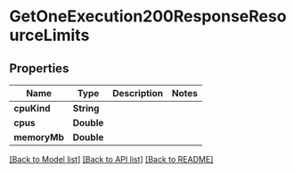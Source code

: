 # GetOneExecution200ResponseResourceLimits

## Properties
Name | Type | Description | Notes
------------ | ------------- | ------------- | -------------
**cpuKind** | **String** |  | 
**cpus** | **Double** |  | 
**memoryMb** | **Double** |  | 

[[Back to Model list]](../README.md#documentation-for-models) [[Back to API list]](../README.md#documentation-for-api-endpoints) [[Back to README]](../README.md)


